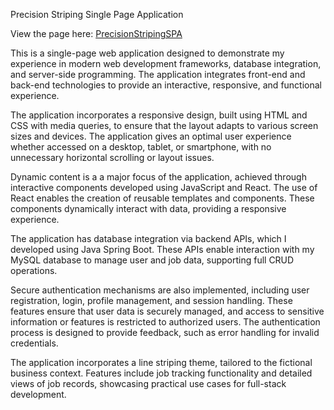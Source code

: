 Precision Striping Single Page Application

View the page here: [PrecisionStripingSPA](https://cis-linux2.temple.edu/tomcat10/fa24_3308_tuj55961/index.html#/)

This is a single-page web application designed to demonstrate my experience in modern web development frameworks, database integration, and server-side programming.
The application integrates front-end and back-end technologies to provide an interactive, responsive, and functional experience. 

The application incorporates a responsive design, built using HTML and CSS with media queries, to ensure that the layout adapts to various screen sizes and devices. The application gives an optimal user experience whether accessed on a desktop, tablet, or smartphone, with no unnecessary horizontal scrolling or layout issues.

Dynamic content is a a major focus of the application, achieved through interactive components developed using JavaScript and React. The use of React enables the creation of reusable templates and components. These components dynamically interact with data, providing a responsive experience.

The application has database integration via backend APIs, which I developed using Java Spring Boot. These APIs enable interaction with my MySQL database to manage user and job data, supporting full CRUD operations. 

Secure authentication mechanisms are also implemented, including user registration, login, profile management, and session handling. These features ensure that user data is securely managed, and access to sensitive information or features is restricted to authorized users. The authentication process is designed to provide feedback, such as error handling for invalid credentials.

The application incorporates a line striping theme, tailored to the fictional business context. Features include job tracking functionality and detailed views of job records, showcasing practical use cases for full-stack development. 


